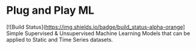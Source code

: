 # Plug and Play ML

[![Build Status](https://img.shields.io/badge/build_status-alpha-orange]
Simple Supervised &amp; Unsupervised Machine Learning Models that can be applied to Static and Time Series datasets.

